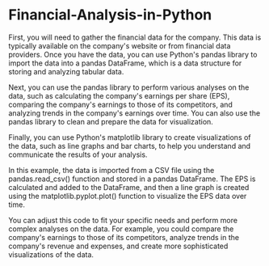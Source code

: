 # Financial-Analysis-in-Python
First, you will need to gather the financial data for the company. This data is typically available on the company's website or from financial data providers. Once you have the data, you can use Python's pandas library to import the data into a pandas DataFrame, which is a data structure for storing and analyzing tabular data.

Next, you can use the pandas library to perform various analyses on the data, such as calculating the company's earnings per share (EPS), comparing the company's earnings to those of its competitors, and analyzing trends in the company's earnings over time. You can also use the pandas library to clean and prepare the data for visualization.

Finally, you can use Python's matplotlib library to create visualizations of the data, such as line graphs and bar charts, to help you understand and communicate the results of your analysis.

In this example, the data is imported from a CSV file using the pandas.read_csv() function and stored in a pandas DataFrame. The EPS is calculated and added to the DataFrame, and then a line graph is created using the matplotlib.pyplot.plot() function to visualize the EPS data over time.

You can adjust this code to fit your specific needs and perform more complex analyses on the data. For example, you could compare the company's earnings to those of its competitors, analyze trends in the company's revenue and expenses, and create more sophisticated visualizations of the data.
